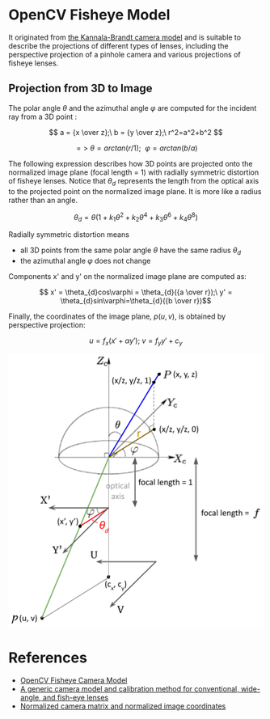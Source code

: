 # OpenCV Fisheye Model

It originated from [the Kannala-Brandt camera model](https://ieeexplore.ieee.org/document/1642666) and is suitable to describe the projections of different types of lenses, including the perspective projection of a pinhole camera and various projections of fisheye lenses.

## Projection from 3D to Image

The polar angle $\theta$ and the azimuthal angle $\varphi$ are computed for the incident ray from a 3D point :

$$ a = {x \over z};\ b = {y \over z};\ r^2=a^2+b^2 $$    

$$ => \  \theta = arctan(r/1); \ \ \varphi=arctan(b/a)$$

The following expression describes how 3D points are projected onto the normalized image plane (focal length = 1) with radially symmetric distortion of fisheye lenses. Notice that $\theta_{d}$ represents the length from the optical axis to the projected point on the normalized image plane. It is more like a radius rather than an angle. 

$$ \theta_{d} = \theta(1+k_1\theta^2+k_2\theta^4+k_3\theta^6+k_4\theta^8) $$

Radially symmetric distortion means
- all 3D points from the same polar angle $\theta$ have the same radius $\theta_d$
- the azimuthal angle $\varphi$ does not change

Components x' and y' on the normalized image plane are computed as:      

$$ x' = \theta_{d}cos\varphi = \theta_{d}({a \over r});\ y' = \theta_{d}sin\varphi=\theta_{d}({b \over r})$$

Finally, the coordinates of the image plane, $p(u,v)$, is obtained by perspective projection:

$$ u = f_x  (x' + \alpha y');\ v=f_yy' + c_y $$

<p align="center">
  <img src="kanala_brandit.png" width="600" />
</p>

# References
- [OpenCV Fisheye Camera Model](https://docs.opencv.org/3.4/db/d58/group__calib3d__fisheye.html)
- [A generic camera model and calibration method for conventional, wide-angle, and fish-eye lenses](https://ieeexplore.ieee.org/document/1642666)
- [Normalized camera matrix and normalized image coordinates](https://en.wikipedia.org/wiki/Camera_matrix#Normalized_camera_matrix_and_normalized_image_coordinates)
